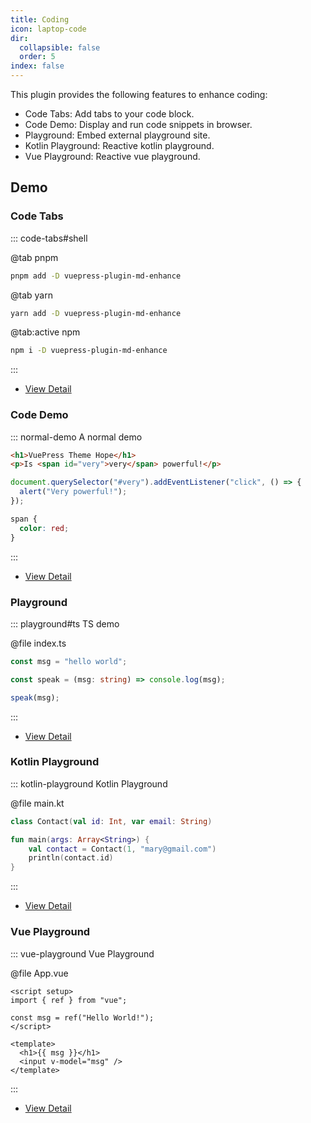 ```yaml
---
title: Coding
icon: laptop-code
dir:
  collapsible: false
  order: 5
index: false
---
```


<!-- #region intro -->

This plugin provides the following features to enhance coding:

- Code Tabs: Add tabs to your code block.
- Code Demo: Display and run code snippets in browser.
- Playground: Embed external playground site.
- Kotlin Playground: Reactive kotlin playground.
- Vue Playground: Reactive vue playground.

<!-- #endregion intro -->

<!-- more -->

## Demo

<!-- #region demo -->

### Code Tabs

::: code-tabs#shell

@tab pnpm

```bash
pnpm add -D vuepress-plugin-md-enhance
```

@tab yarn

```bash
yarn add -D vuepress-plugin-md-enhance
```

@tab:active npm

```bash
npm i -D vuepress-plugin-md-enhance
```

:::

- [View Detail](./code-tabs.md)

### Code Demo

::: normal-demo A normal demo

```html
<h1>VuePress Theme Hope</h1>
<p>Is <span id="very">very</span> powerful!</p>
```

```js
document.querySelector("#very").addEventListener("click", () => {
  alert("Very powerful!");
});
```

```css
span {
  color: red;
}
```

:::

- [View Detail](./demo/README.md)

### Playground

::: playground#ts TS demo

@file index.ts

```ts
const msg = "hello world";

const speak = (msg: string) => console.log(msg);

speak(msg);
```

:::

- [View Detail](./playground.md)

### Kotlin Playground

::: kotlin-playground Kotlin Playground

@file main.kt

```kotlin
class Contact(val id: Int, var email: String)

fun main(args: Array<String>) {
    val contact = Contact(1, "mary@gmail.com")
    println(contact.id)
}
```

:::

- [View Detail](./kotlin-playground.md)

### Vue Playground

::: vue-playground Vue Playground

@file App.vue

```vue
<script setup>
import { ref } from "vue";

const msg = ref("Hello World!");
</script>

<template>
  <h1>{{ msg }}</h1>
  <input v-model="msg" />
</template>
```

:::

- [View Detail](./vue-playground.md)

<!-- #endregion demo -->
